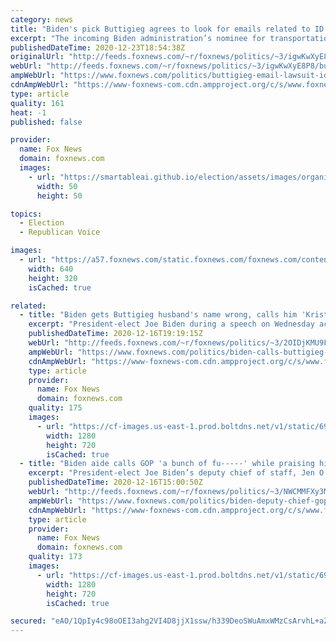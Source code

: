 ```yaml
---
category: news
title: "Biden's pick Buttigieg agrees to look for emails related to ID card program for illegal immigrants"
excerpt: "The incoming Biden administration’s nominee for transportation secretary will be busy producing emails for a conservative government watchdog group about his role in establishing a special residential ID card program for illegal immigrants."
publishedDateTime: 2020-12-23T18:54:38Z
originalUrl: "http://feeds.foxnews.com/~r/foxnews/politics/~3/igwKwXyE8P8/buttigieg-email-lawsuit-id-card-program-illegal-immigrants"
webUrl: "http://feeds.foxnews.com/~r/foxnews/politics/~3/igwKwXyE8P8/buttigieg-email-lawsuit-id-card-program-illegal-immigrants"
ampWebUrl: "https://www.foxnews.com/politics/buttigieg-email-lawsuit-id-card-program-illegal-immigrants.amp"
cdnAmpWebUrl: "https://www-foxnews-com.cdn.ampproject.org/c/s/www.foxnews.com/politics/buttigieg-email-lawsuit-id-card-program-illegal-immigrants.amp"
type: article
quality: 161
heat: -1
published: false

provider:
  name: Fox News
  domain: foxnews.com
  images:
    - url: "https://smartableai.github.io/election/assets/images/organizations/foxnews.com-50x50.jpg"
      width: 50
      height: 50

topics:
  - Election
  - Republican Voice

images:
  - url: "https://a57.foxnews.com/static.foxnews.com/foxnews.com/content/uploads/2020/12/640/320/AP20351632662706-e1608148698619.jpg?ve=1&tl=1"
    width: 640
    height: 320
    isCached: true

related:
  - title: "Biden gets Buttigieg husband's name wrong, calls him 'Kristen'"
    excerpt: "President-elect Joe Biden during a speech on Wednesday accidentally referred to the husband of former South Bend Mayor Pete Buttigieg by the wrong name."
    publishedDateTime: 2020-12-16T19:19:15Z
    webUrl: "http://feeds.foxnews.com/~r/foxnews/politics/~3/2OIDjKMU9FY/biden-calls-buttigieg-husbands-name-wrong-calls-him-kristen"
    ampWebUrl: "https://www.foxnews.com/politics/biden-calls-buttigieg-husbands-name-wrong-calls-him-kristen.amp"
    cdnAmpWebUrl: "https://www-foxnews-com.cdn.ampproject.org/c/s/www.foxnews.com/politics/biden-calls-buttigieg-husbands-name-wrong-calls-him-kristen.amp"
    type: article
    provider:
      name: Fox News
      domain: foxnews.com
    quality: 175
    images:
      - url: "https://cf-images.us-east-1.prod.boltdns.net/v1/static/694940094001/d48a1508-5938-48ec-8d61-d3278e41c1b8/39a23cf2-debb-4dd9-84fa-2a19f837f39e/1280x720/match/image.jpg"
        width: 1280
        height: 720
        isCached: true
  - title: "Biden aide calls GOP 'a bunch of fu-----' while praising his call for unity"
    excerpt: "President-elect Joe Biden’s deputy chief of staff, Jen O'Malley Dillon, called Republicans \"a bunch of f---ers\" while praising Biden's call for unity in an interview with Glamour magazine."
    publishedDateTime: 2020-12-16T15:00:50Z
    webUrl: "http://feeds.foxnews.com/~r/foxnews/politics/~3/NWCMMFXy3Mo/biden-deputy-chief-gop-bunch-of-f-ers"
    ampWebUrl: "https://www.foxnews.com/politics/biden-deputy-chief-gop-bunch-of-f-ers.amp"
    cdnAmpWebUrl: "https://www-foxnews-com.cdn.ampproject.org/c/s/www.foxnews.com/politics/biden-deputy-chief-gop-bunch-of-f-ers.amp"
    type: article
    provider:
      name: Fox News
      domain: foxnews.com
    quality: 173
    images:
      - url: "https://cf-images.us-east-1.prod.boltdns.net/v1/static/694940094001/720c3b05-0120-4bac-9997-05b32886b143/b7f1c478-7057-4cc1-b544-e432868cb4b4/1280x720/match/image.jpg"
        width: 1280
        height: 720
        isCached: true

secured: "eAO/1QpIy4c98oOEI3ahg2VI4D8jjX1ssw/h339DeoSWuAmxWMzCsArvhL+aZlsv5QaM4/jJKBQyj7DZ6jy18Mo64KW95ADynmyCUQkxpc9GWZdl8IvOzLw5yDZI+pnTyIvCjWb6xyJ7yDZJFkHrfccYpYlb6Lv0lAXTo+a+sYkN6mivppN1IXOBRJiaYqkTZA89jEnNfRyx1grtVjIV9x/VZSoxuhG/s4Gy3b9zsiA788SdQnQm+VoL2N6JEeBGJq6NMHC8Pwau+BlCtG1dKO0GfvIj9bNM6D26rHzP68VvmQ2GXAsWZ1CMeOr186gKg5WlNVvuQy/lJnMbVq/VGhS0+tYwZrYMbfws49N+iSs=;3y8muYegoPb/p4SilU1S4A=="
---
```


